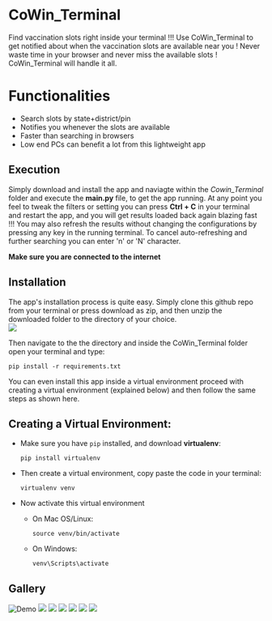 # CoWin_Terminal
Find vaccination slots right inside your terminal !!!
Use CoWin_Terminal to get notified about when the vaccination slots are available near you ! Never waste time in your browser and never miss
the available slots ! CoWin_Terminal will handle it all.

# Functionalities
- Search slots by state+district/pin
- Notifies you whenever the slots are available
- Faster than searching in browsers
- Low end PCs can benefit a lot from this lightweight app

## Execution
Simply download and install the app and naviagte within the *Cowin_Terminal* folder and execute the **main.py** file, to get the app running.
At any point you feel to tweak the filters or setting you can press **Ctrl + C** in your terminal and restart the app, and you will get results loaded back again blazing fast !!! 
You may also refresh the results without changing the configurations by pressing any key in the running terminal. To cancel auto-refreshing and further searching
you can enter 'n' or 'N' character.

**Make sure you are connected to the internet**

## Installation
The app's installation process is quite easy. Simply clone this github repo from your terminal or press download as zip, 
and then unzip the downloaded folder to the directory of your choice.
<br>
<img src = "https://github.com/yvs2701/CoWin_Terminal/blob/main/Images/SS_Download.png">

Then navigate to the the directory and inside the  CoWin_Terminal folder open your terminal and type:
```
pip install -r requirements.txt
```

You can even install this app inside a virtual environment proceed with creating a virtual environment (explained below) and 
then follow the same steps as shown here.


## Creating a Virtual Environment:
- Make sure you have `pip` installed, and download **virtualenv**:
  ```
  pip install virtualenv
  ```
  
- Then create a virtual environment, copy paste the code in your terminal:
  ```
  virtualenv venv
  ```
- Now activate this virtual environment
  - On Mac OS/Linux:
    ```
    source venv/bin/activate
    ```
  - On Windows:
    ```
    venv\Scripts\activate
    ```

## Gallery
![Demo](https://github.com/yvs2701/CoWin_Terminal/blob/main/Images/CoWin%20Demo.gif)
<img src="https://github.com/yvs2701/CoWin_Terminal/blob/main/Images/ss_menu.png">
<img src="https://github.com/yvs2701/CoWin_Terminal/blob/main/Images/ss_menu2.png">
<img src="https://github.com/yvs2701/CoWin_Terminal/blob/main/Images/ss_select_state.png">
<img src="https://github.com/yvs2701/CoWin_Terminal/blob/main/Images/ss_select_dsitrict.png">
<img src = "https://github.com/yvs2701/CoWin_Terminal/blob/main/Images/ss_results.png">
<img src = "https://github.com/yvs2701/CoWin_Terminal/blob/main/Images/ss_results2.png">
